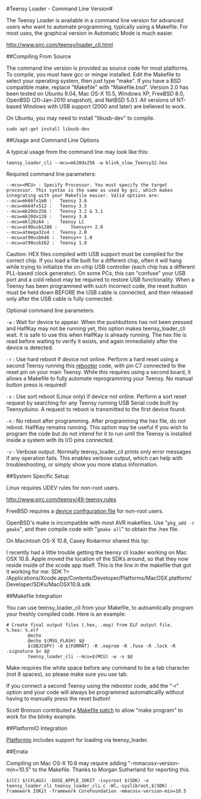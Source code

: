 #Teensy Loader - Command Line Version#

The Teensy Loader is available in a command line version for advanced users who want to automate programming, typically using a Makefile. For most uses, the graphical version in Automatic Mode is much easier. 

http://www.pjrc.com/teensy/loader_cli.html

##Compiling From Source

The command line version is provided as source code for most platforms. To compile, you must have gcc or mingw installed. Edit the Makefile to select your operating system, then just type "make". If you have a BSD compatible make, replace "Makefile" with "Makefile.bsd".
Version 2.0 has been tested on Ubuntu 9.04, Mac OS-X 10.5, Windows XP, FreeBSD 8.0, OpenBSD (20-Jan-2010 snapshot), and NetBSD 5.0.1. All versions of NT-based Windows with USB support (2000 and later) are believed to work.

On Ubuntu, you may need to install "libusb-dev" to compile.

  `sudo apt-get install libusb-dev`

##Usage and Command Line Options

A typical usage from the command line may look like this:

`teensy_loader_cli --mcu=mk20dx256 -w blink_slow_Teensy32.hex`

Required command line parameters:

```
--mcu=<MCU> : Specify Processor. You must specify the target processor. This syntax is the same as used by gcc, which makes integrating with your Makefile easier. Valid options are:
--mcu=mk66fx1m0 : 	Teensy 3.6
--mcu=mk64fx512 : 	Teensy 3.5
--mcu=mk20dx256 : 	Teensy 3.2 & 3.1
--mcu=mk20dx128 : 	Teensy 3.0
--mcu=mkl26z64 : 	Teensy LC
--mcu=at90usb1286 : 	Teensy++ 2.0
--mcu=atmega32u4 : 	Teensy 2.0
--mcu=at90usb646 : 	Teensy++ 1.0
--mcu=at90usb162 : 	Teensy 1.0
```

Caution: HEX files compiled with USB support must be compiled for the correct chip. If you load a file built for a different chip, often it will hang while trying to initialize the on-chip USB controller (each chip has a different PLL-based clock generator). On some PCs, this can "confuse" your USB port and a cold reboot may be required to restore USB functionality. When a Teensy has been programmed with such incorrect code, the reset button must be held down BEFORE the USB cable is connected, and then released only after the USB cable is fully connected.

Optional command line parameters:

`-w` : Wait for device to appear. When the pushbuttons has not been pressed and HalfKay may not be running yet, this option makes teensy_loader_cli wait. It is safe to use this when HalfKay is already running. The hex file is read before waiting to verify it exists, and again immediately after the device is detected.

`-r` : Use hard reboot if device not online. Perform a hard reset using a second Teensy running this [rebooter](rebootor) code, with pin C7 connected to the reset pin on your main Teensy. While this requires using a second board, it allows a Makefile to fully automate reprogramming your Teensy. No manual button press is required!

`-s` : Use sort reboot (Linux only) if device not online. Perform a sort reset request by searching for any Teensy running USB Serial code built by Teensyduino. A request to reboot is transmitted to the first device found.

`-n` : No reboot after programming. After programming the hex file, do not reboot. HalfKay remains running. This option may be useful if you wish to program the code but do not intend for it to run until the Teensy is installed inside a system with its I/O pins connected.

`-v` : Verbose output. Normally teensy_loader_cli prints only error messages if any operation fails. This enables verbose output, which can help with troubleshooting, or simply show you more status information.

##System Specific Setup

Linux requires UDEV rules for non-root users.

http://www.pjrc.com/teensy/49-teensy.rules

FreeBSD requires a [device configuration file](freebsd-teensy.conf) for non-root users.

OpenBSD's make is incompatible with most AVR makefiles. Use "`pkg_add -r gmake`", and then compile code with "`gmake all`" to obtain the .hex file.

On Macintosh OS-X 10.8, Casey Rodarmor shared this tip:

I recently had a little trouble getting the teensy cli loader working on Mac OSX 10.8. Apple moved the location of the SDKs around, so that they now reside inside of the xcode app itself. This is the line in the makefile that got it working for me:
SDK ?= /Applications/Xcode.app/Contents/Developer/Platforms/MacOSX.platform/Developer/SDKs/MacOSX10.8.sdk

##Makefile Integration

You can use teensy_loader_cli from your Makefile, to autoamtically program your freshly compiled code. Here is an example:

```
# Create final output files (.hex, .eep) from ELF output file.
%.hex: %.elf
        @echo
        @echo $(MSG_FLASH) $@
        $(OBJCOPY) -O $(FORMAT) -R .eeprom -R .fuse -R .lock -R .signature $< $@
        teensy_loader_cli --mcu=$(MCU) -w -v $@
```

Make requires the white space before any command to be a tab character (not 8 spaces), so please make sure you use tab.

If you connect a second Teensy using the rebootor code, add the "-r" option and your code will always be programmed automaticallly without having to manually press the reset button!

Scott Bronson contributed a [Makefile patch](http://www.pjrc.com/teensy/loader_cli.makefile.patch) to allow "make program" to work for the blinky example.

##PlatformIO Integration

[Platformio](http://platformio.org) includes support for loading via teensy_loader.

##Errata

Compiling on Mac OS-X 10.6 may require adding "-mmacosx-version-min=10.5" to the Makefile. Thanks to Morgan Sutherland for reporting this.

`$(CC) $(CFLAGS) -DUSE_APPLE_IOKIT -isysroot $(SDK) -o teensy_loader_cli teensy_loader_cli.c -Wl,-syslibroot,$(SDK) -framework IOKit -framework CoreFoundation -mmacosx-version-min=10.5`
